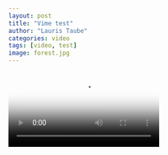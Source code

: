```yaml
---
layout: post
title: "Vime test"
author: "Lauris Taube"
categories: video
tags: [video, test]
image: forest.jpg
---
```


<div class="container">
	<video controls crossorigin playsinline poster="https://cdn.plyr.io/static/demo/View_From_A_Blue_Moon_Trailer-HD.jpg">
		 <source src="https://cdn.plyr.io/static/demo/View_From_A_Blue_Moon_Trailer-576p.mp4" type="video/mp4" size="576">
			<source src="https://cdn.plyr.io/static/demo/View_From_A_Blue_Moon_Trailer-720p.mp4" type="video/mp4" size="720">
			<source src="https://cdn.plyr.io/static/demo/View_From_A_Blue_Moon_Trailer-1080p.mp4" type="video/mp4" size="1080">

			<!-- Fallback for browsers that don't support the <video> element -->
			<a href="https://cdn.plyr.io/static/demo/View_From_A_Blue_Moon_Trailer-576p.mp4" download>Download</a>
	</video>
</div>

<script>
const player = new Plyr('video', {});

// Expose player so it can be used from the console
window.player = player;       
</script>

<!--
<div id="container">
  <vm-player playsinline>
    <vm-video cross-origin="true" poster="https://media.vimejs.com/poster.png">
      <source data-src="https://www.googleapis.com/drive/v3/files/1Luzl6EDnLIxjw-fSFOXaN7UXpz-gfTPj?alt=media&key=AIzaSyDu-Ues-PzVuRb8cJHVbZOg__lMzcNUdFo" type="video/mp4" />
    </vm-video> 

    <vm-default-ui></vm-default-ui>
  </vm-player>
</div>

<script>
  window.player = document.querySelector('vm-player');
</script>
-->



